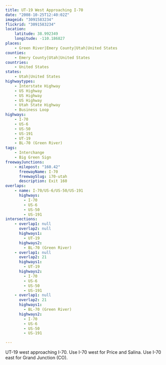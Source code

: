 ```yaml
---
title: UT-19 West Approaching I-70
date: "2008-10-25T12:40:02Z"
imageid: "3091583234"
flickrid: "3091583234"
location:
    latitude: 38.992349
    longitude: -110.186827
places:
    - Green River|Emery County|Utah|United States
counties:
    - Emery County|Utah|United States
countries:
    - United States
states:
    - Utah|United States
highwaytypes:
    - Interstate Highway
    - US Highway
    - US Highway
    - US Highway
    - Utah State Highway
    - Business Loop
highways:
    - I-70
    - US-6
    - US-50
    - US-191
    - UT-19
    - BL-70 (Green River)
tags:
    - Interchange
    - Big Green Sign
freewayJunctions:
    - milepost: "160.42"
      freewayName: I-70
      freewaySlug: i70-utah
      description: Exit 160
overlaps:
    - name: I-70/US-6/US-50/US-191
      highways:
        - I-70
        - US-6
        - US-50
        - US-191
intersections:
    - overlap1: null
      overlap2: null
      highways1:
        - UT-19
      highways2:
        - BL-70 (Green River)
    - overlap1: null
      overlap2: 21
      highways1:
        - UT-19
      highways2:
        - I-70
        - US-6
        - US-50
        - US-191
    - overlap1: null
      overlap2: 21
      highways1:
        - BL-70 (Green River)
      highways2:
        - I-70
        - US-6
        - US-50
        - US-191

---
```

UT-19 west approaching I-70. Use I-70 west for Price and Salina. Use I-70 east for Grand Junction (CO).